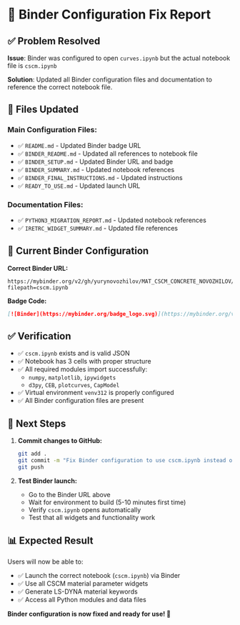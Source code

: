 # 🔧 Binder Configuration Fix Report

## ✅ Problem Resolved

**Issue**: Binder was configured to open `curves.ipynb` but the actual notebook file is `cscm.ipynb`

**Solution**: Updated all Binder configuration files and documentation to reference the correct notebook file.

## 📝 Files Updated

### Main Configuration Files:
- ✅ `README.md` - Updated Binder badge URL
- ✅ `BINDER_README.md` - Updated all references to notebook file
- ✅ `BINDER_SETUP.md` - Updated Binder URL and badge
- ✅ `BINDER_SUMMARY.md` - Updated notebook references
- ✅ `BINDER_FINAL_INSTRUCTIONS.md` - Updated instructions
- ✅ `READY_TO_USE.md` - Updated launch URL

### Documentation Files:
- ✅ `PYTHON3_MIGRATION_REPORT.md` - Updated notebook references
- ✅ `IRETRC_WIDGET_SUMMARY.md` - Updated file references

## 🚀 Current Binder Configuration

**Correct Binder URL:**
```
https://mybinder.org/v2/gh/yurynovozhilov/MAT_CSCM_CONCRETE_NOVOZHILOV/HEAD?filepath=cscm.ipynb
```

**Badge Code:**
```markdown
[![Binder](https://mybinder.org/badge_logo.svg)](https://mybinder.org/v2/gh/yurynovozhilov/MAT_CSCM_CONCRETE_NOVOZHILOV/HEAD?filepath=cscm.ipynb)
```

## ✅ Verification

- ✅ `cscm.ipynb` exists and is valid JSON
- ✅ Notebook has 3 cells with proper structure
- ✅ All required modules import successfully:
  - `numpy`, `matplotlib`, `ipywidgets`
  - `d3py`, `CEB`, `plotcurves`, `CapModel`
- ✅ Virtual environment `venv312` is properly configured
- ✅ All Binder configuration files are present

## 🎯 Next Steps

1. **Commit changes to GitHub:**
   ```bash
   git add .
   git commit -m "Fix Binder configuration to use cscm.ipynb instead of curves.ipynb"
   git push
   ```

2. **Test Binder launch:**
   - Go to the Binder URL above
   - Wait for environment to build (5-10 minutes first time)
   - Verify `cscm.ipynb` opens automatically
   - Test that all widgets and functionality work

## 📊 Expected Result

Users will now be able to:
- ✅ Launch the correct notebook (`cscm.ipynb`) via Binder
- ✅ Use all CSCM material parameter widgets
- ✅ Generate LS-DYNA material keywords
- ✅ Access all Python modules and data files

**Binder configuration is now fixed and ready for use! 🚀**